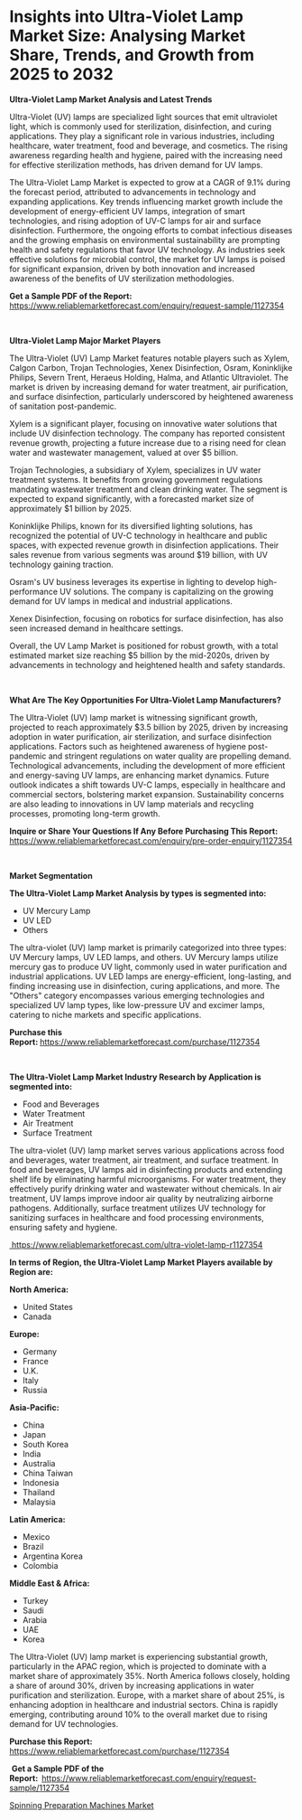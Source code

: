 <p><h1>Insights into Ultra-Violet Lamp Market Size: Analysing Market Share, Trends, and Growth from 2025 to 2032</h1></p><p><strong>Ultra-Violet Lamp Market Analysis and Latest Trends</strong></p>
<p><p>Ultra-Violet (UV) lamps are specialized light sources that emit ultraviolet light, which is commonly used for sterilization, disinfection, and curing applications. They play a significant role in various industries, including healthcare, water treatment, food and beverage, and cosmetics. The rising awareness regarding health and hygiene, paired with the increasing need for effective sterilization methods, has driven demand for UV lamps.</p><p>The Ultra-Violet Lamp Market is expected to grow at a CAGR of 9.1% during the forecast period, attributed to advancements in technology and expanding applications. Key trends influencing market growth include the development of energy-efficient UV lamps, integration of smart technologies, and rising adoption of UV-C lamps for air and surface disinfection. Furthermore, the ongoing efforts to combat infectious diseases and the growing emphasis on environmental sustainability are prompting health and safety regulations that favor UV technology. As industries seek effective solutions for microbial control, the market for UV lamps is poised for significant expansion, driven by both innovation and increased awareness of the benefits of UV sterilization methodologies.</p></p>
<p><strong>Get a Sample PDF of the Report:&nbsp;</strong> <a href="https://www.reliablemarketforecast.com/enquiry/request-sample/1127354?utm_campaign=2524&utm_medium=2&utm_source=Github&utm_content=ia&utm_term=02032025&utm_id=ultra-violet-lamp">https://www.reliablemarketforecast.com/enquiry/request-sample/1127354</a></p>
<p>&nbsp;</p>
<p><strong>Ultra-Violet Lamp Major Market Players</strong></p>
<p><p>The Ultra-Violet (UV) Lamp Market features notable players such as Xylem, Calgon Carbon, Trojan Technologies, Xenex Disinfection, Osram, Koninklijke Philips, Severn Trent, Heraeus Holding, Halma, and Atlantic Ultraviolet. The market is driven by increasing demand for water treatment, air purification, and surface disinfection, particularly underscored by heightened awareness of sanitation post-pandemic.</p><p>Xylem is a significant player, focusing on innovative water solutions that include UV disinfection technology. The company has reported consistent revenue growth, projecting a future increase due to a rising need for clean water and wastewater management, valued at over $5 billion.</p><p>Trojan Technologies, a subsidiary of Xylem, specializes in UV water treatment systems. It benefits from growing government regulations mandating wastewater treatment and clean drinking water. The segment is expected to expand significantly, with a forecasted market size of approximately $1 billion by 2025.</p><p>Koninklijke Philips, known for its diversified lighting solutions, has recognized the potential of UV-C technology in healthcare and public spaces, with expected revenue growth in disinfection applications. Their sales revenue from various segments was around $19 billion, with UV technology gaining traction.</p><p>Osram's UV business leverages its expertise in lighting to develop high-performance UV solutions. The company is capitalizing on the growing demand for UV lamps in medical and industrial applications. </p><p>Xenex Disinfection, focusing on robotics for surface disinfection, has also seen increased demand in healthcare settings. </p><p>Overall, the UV Lamp Market is positioned for robust growth, with a total estimated market size reaching $5 billion by the mid-2020s, driven by advancements in technology and heightened health and safety standards.</p></p>
<p>&nbsp;</p>
<p><strong>What Are The Key Opportunities For Ultra-Violet Lamp Manufacturers?</strong></p>
<p><p>The Ultra-Violet (UV) lamp market is witnessing significant growth, projected to reach approximately $3.5 billion by 2025, driven by increasing adoption in water purification, air sterilization, and surface disinfection applications. Factors such as heightened awareness of hygiene post-pandemic and stringent regulations on water quality are propelling demand. Technological advancements, including the development of more efficient and energy-saving UV lamps, are enhancing market dynamics. Future outlook indicates a shift towards UV-C lamps, especially in healthcare and commercial sectors, bolstering market expansion. Sustainability concerns are also leading to innovations in UV lamp materials and recycling processes, promoting long-term growth.</p></p>
<p><strong>Inquire or Share Your Questions If Any Before Purchasing This Report:</strong> <a href="https://www.reliablemarketforecast.com/enquiry/pre-order-enquiry/1127354?utm_campaign=2524&utm_medium=2&utm_source=Github&utm_content=ia&utm_term=02032025&utm_id=ultra-violet-lamp">https://www.reliablemarketforecast.com/enquiry/pre-order-enquiry/1127354</a></p>
<p>&nbsp;</p>
<p><strong>Market Segmentation</strong></p>
<p><strong>The Ultra-Violet Lamp Market Analysis by types is segmented into:</strong></p>
<p><ul><li>UV Mercury Lamp</li><li>UV LED</li><li>Others</li></ul></p>
<p><p>The ultra-violet (UV) lamp market is primarily categorized into three types: UV Mercury lamps, UV LED lamps, and others. UV Mercury lamps utilize mercury gas to produce UV light, commonly used in water purification and industrial applications. UV LED lamps are energy-efficient, long-lasting, and finding increasing use in disinfection, curing applications, and more. The "Others" category encompasses various emerging technologies and specialized UV lamp types, like low-pressure UV and excimer lamps, catering to niche markets and specific applications.</p></p>
<p><strong>Purchase this Report:&nbsp;</strong><a href="https://www.reliablemarketforecast.com/purchase/1127354?utm_campaign=2524&utm_medium=2&utm_source=Github&utm_content=ia&utm_term=02032025&utm_id=ultra-violet-lamp">https://www.reliablemarketforecast.com/purchase/1127354</a></p>
<p>&nbsp;</p>
<p><strong>The Ultra-Violet Lamp Market Industry Research by Application is segmented into:</strong></p>
<p><ul><li>Food and Beverages</li><li>Water Treatment</li><li>Air Treatment</li><li>Surface Treatment</li></ul></p>
<p><p>The ultra-violet (UV) lamp market serves various applications across food and beverages, water treatment, air treatment, and surface treatment. In food and beverages, UV lamps aid in disinfecting products and extending shelf life by eliminating harmful microorganisms. For water treatment, they effectively purify drinking water and wastewater without chemicals. In air treatment, UV lamps improve indoor air quality by neutralizing airborne pathogens. Additionally, surface treatment utilizes UV technology for sanitizing surfaces in healthcare and food processing environments, ensuring safety and hygiene.</p></p>
<p><a href="https://www.reliablemarketforecast.com/ultra-violet-lamp-r1127354?utm_campaign=2524&utm_medium=2&utm_source=Github&utm_content=ia&utm_term=02032025&utm_id=ultra-violet-lamp">&nbsp;https://www.reliablemarketforecast.com/ultra-violet-lamp-r1127354</a></p>
<p><strong>In terms of Region, the Ultra-Violet Lamp Market Players available by Region are:</strong></p>
<p>
    <p> <strong> North America: </strong>
        <ul>
            <li>United States</li>
            <li>Canada</li>
        </ul>
        </p> 
    <p> <strong> Europe: </strong>
        <ul>
            <li>Germany</li>
            <li>France</li>
            <li>U.K.</li>
            <li>Italy</li>
            <li>Russia</li>
        </ul>
        </p> 
    <p> <strong> Asia-Pacific: </strong>
        <ul>
            <li>China</li>
            <li>Japan</li>
            <li>South Korea</li>
            <li>India</li>
            <li>Australia</li>
            <li>China Taiwan</li>
            <li>Indonesia</li>
            <li>Thailand</li>
            <li>Malaysia</li>
        </ul>
        </p> 
    <p> <strong> Latin America: </strong>
        <ul>
            <li>Mexico</li>
            <li>Brazil</li>
            <li>Argentina Korea</li>
            <li>Colombia</li>
        </ul>
        </p> 
    <p> <strong> Middle East & Africa: </strong>
        <ul>
            <li>Turkey</li>
            <li>Saudi</li>
            <li>Arabia</li>
            <li>UAE</li>
            <li>Korea</li>
        </ul>
    </p>
    </p>
<p><p>The Ultra-Violet (UV) lamp market is experiencing substantial growth, particularly in the APAC region, which is projected to dominate with a market share of approximately 35%. North America follows closely, holding a share of around 30%, driven by increasing applications in water purification and sterilization. Europe, with a market share of about 25%, is enhancing adoption in healthcare and industrial sectors. China is rapidly emerging, contributing around 10% to the overall market due to rising demand for UV technologies.</p></p>
<p><strong>Purchase this Report: </strong><a href="https://www.reliablemarketforecast.com/purchase/1127354?utm_campaign=2524&utm_medium=2&utm_source=Github&utm_content=ia&utm_term=02032025&utm_id=ultra-violet-lamp">https://www.reliablemarketforecast.com/purchase/1127354</a></p>
<p>&nbsp;<strong>Get a Sample PDF of the Report:&nbsp;&nbsp;</strong><a href="https://www.reliablemarketforecast.com/enquiry/request-sample/1127354?utm_campaign=2524&utm_medium=2&utm_source=Github&utm_content=ia&utm_term=02032025&utm_id=ultra-violet-lamp">https://www.reliablemarketforecast.com/enquiry/request-sample/1127354</a></p>
<p><strong></strong></p>
<p><p><a href="https://github.com/antonioc6hal/Market-Research-Report-List-1/blob/main/spinning-preparation-machines-market.md?utm_campaign=2524&utm_medium=2&utm_source=Github&utm_content=ia&utm_term=02032025&utm_id=ultra-violet-lamp">Spinning Preparation Machines Market</a></p></p>